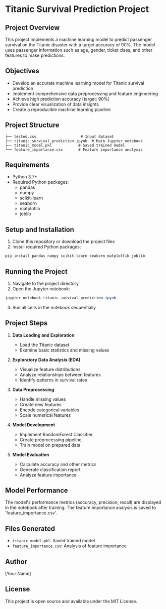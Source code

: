 # Titanic Survival Prediction Project

## Project Overview
This project implements a machine learning model to predict passenger survival on the Titanic disaster with a target accuracy of 90%. The model uses passenger information such as age, gender, ticket class, and other features to make predictions.

## Objectives
- Develop an accurate machine learning model for Titanic survival prediction
- Implement comprehensive data preprocessing and feature engineering
- Achieve high prediction accuracy (target: 90%)
- Provide clear visualization of data insights
- Create a reproducible machine learning pipeline

## Project Structure
```
├── tested.csv                    # Input dataset
├── titanic_survival_prediction.ipynb  # Main Jupyter notebook
├── titanic_model.pkl            # Saved trained model
└── feature_importance.csv       # Feature importance analysis
```

## Requirements
- Python 3.7+
- Required Python packages:
  - pandas
  - numpy
  - scikit-learn
  - seaborn
  - matplotlib
  - joblib

## Setup and Installation
1. Clone this repository or download the project files
2. Install required Python packages:
```powershell
pip install pandas numpy scikit-learn seaborn matplotlib joblib
```

## Running the Project
1. Navigate to the project directory
2. Open the Jupyter notebook:
```powershell
jupyter notebook titanic_survival_prediction.ipynb
```
3. Run all cells in the notebook sequentially

## Project Steps
1. **Data Loading and Exploration**
   - Load the Titanic dataset
   - Examine basic statistics and missing values

2. **Exploratory Data Analysis (EDA)**
   - Visualize feature distributions
   - Analyze relationships between features
   - Identify patterns in survival rates

3. **Data Preprocessing**
   - Handle missing values
   - Create new features
   - Encode categorical variables
   - Scale numerical features

4. **Model Development**
   - Implement RandomForest Classifier
   - Create preprocessing pipeline
   - Train model on prepared data

5. **Model Evaluation**
   - Calculate accuracy and other metrics
   - Generate classification report
   - Analyze feature importance

## Model Performance
The model's performance metrics (accuracy, precision, recall) are displayed in the notebook after training. The feature importance analysis is saved to 'feature_importance.csv'.

## Files Generated
- `titanic_model.pkl`: Saved trained model
- `feature_importance.csv`: Analysis of feature importance

## Author
[Your Name]

## License
This project is open source and available under the MIT License.
